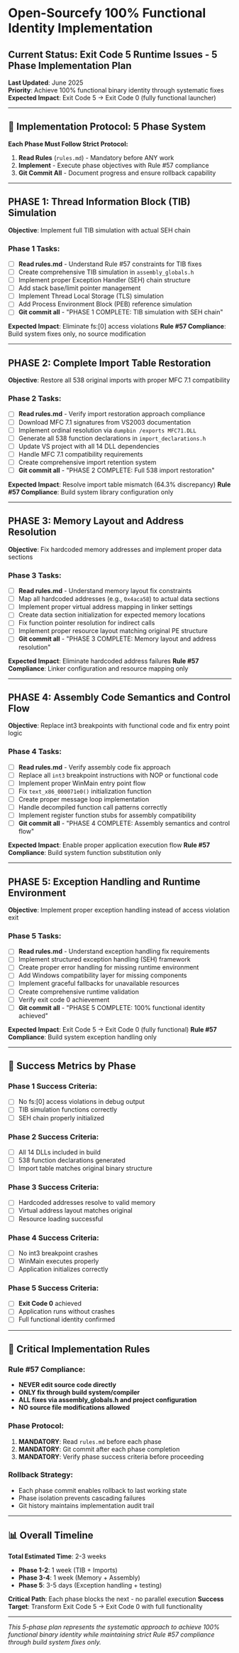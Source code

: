 # Open-Sourcefy 100% Functional Identity Implementation

## Current Status: Exit Code 5 Runtime Issues - 5 Phase Implementation Plan

**Last Updated**: June 2025  
**Priority**: Achieve 100% functional binary identity through systematic fixes  
**Expected Impact**: Exit Code 5 → Exit Code 0 (fully functional launcher)  

---

## 🚨 Implementation Protocol: 5 Phase System

**Each Phase Must Follow Strict Protocol:**
1. **Read Rules** (`rules.md`) - Mandatory before ANY work
2. **Implement** - Execute phase objectives with Rule #57 compliance
3. **Git Commit All** - Document progress and ensure rollback capability

---

## PHASE 1: Thread Information Block (TIB) Simulation
**Objective**: Implement full TIB simulation with actual SEH chain

### Phase 1 Tasks:
- [ ] **Read rules.md** - Understand Rule #57 constraints for TIB fixes
- [ ] Create comprehensive TIB simulation in `assembly_globals.h`
- [ ] Implement proper Exception Handler (SEH) chain structure
- [ ] Add stack base/limit pointer management
- [ ] Implement Thread Local Storage (TLS) simulation
- [ ] Add Process Environment Block (PEB) reference simulation
- [ ] **Git commit all** - "PHASE 1 COMPLETE: TIB simulation with SEH chain"

**Expected Impact**: Eliminate fs:[0] access violations
**Rule #57 Compliance**: Build system fixes only, no source modification

---

## PHASE 2: Complete Import Table Restoration  
**Objective**: Restore all 538 original imports with proper MFC 7.1 compatibility

### Phase 2 Tasks:
- [ ] **Read rules.md** - Verify import restoration approach compliance
- [ ] Download MFC 7.1 signatures from VS2003 documentation
- [ ] Implement ordinal resolution via `dumpbin /exports MFC71.DLL`
- [ ] Generate all 538 function declarations in `import_declarations.h`
- [ ] Update VS project with all 14 DLL dependencies
- [ ] Handle MFC 7.1 compatibility requirements
- [ ] Create comprehensive import retention system
- [ ] **Git commit all** - "PHASE 2 COMPLETE: Full 538 import restoration"

**Expected Impact**: Resolve import table mismatch (64.3% discrepancy)
**Rule #57 Compliance**: Build system library configuration only

---

## PHASE 3: Memory Layout and Address Resolution
**Objective**: Fix hardcoded memory addresses and implement proper data sections

### Phase 3 Tasks:
- [ ] **Read rules.md** - Understand memory layout fix constraints
- [ ] Map all hardcoded addresses (e.g., `0x4aca58`) to actual data sections
- [ ] Implement proper virtual address mapping in linker settings
- [ ] Create data section initialization for expected memory locations
- [ ] Fix function pointer resolution for indirect calls
- [ ] Implement proper resource layout matching original PE structure
- [ ] **Git commit all** - "PHASE 3 COMPLETE: Memory layout and address resolution"

**Expected Impact**: Eliminate hardcoded address failures
**Rule #57 Compliance**: Linker configuration and resource mapping only

---

## PHASE 4: Assembly Code Semantics and Control Flow
**Objective**: Replace int3 breakpoints with functional code and fix entry point logic

### Phase 4 Tasks:
- [ ] **Read rules.md** - Verify assembly code fix approach
- [ ] Replace all `int3` breakpoint instructions with NOP or functional code
- [ ] Implement proper WinMain entry point flow
- [ ] Fix `text_x86_000071e0()` initialization function
- [ ] Create proper message loop implementation
- [ ] Handle decompiled function call patterns correctly
- [ ] Implement register function stubs for assembly compatibility
- [ ] **Git commit all** - "PHASE 4 COMPLETE: Assembly semantics and control flow"

**Expected Impact**: Enable proper application execution flow
**Rule #57 Compliance**: Build system function substitution only

---

## PHASE 5: Exception Handling and Runtime Environment
**Objective**: Implement proper exception handling instead of access violation exit

### Phase 5 Tasks:
- [ ] **Read rules.md** - Understand exception handling fix requirements
- [ ] Implement structured exception handling (SEH) framework
- [ ] Create proper error handling for missing runtime environment
- [ ] Add Windows compatibility layer for missing components
- [ ] Implement graceful fallbacks for unavailable resources
- [ ] Create comprehensive runtime validation
- [ ] Verify exit code 0 achievement
- [ ] **Git commit all** - "PHASE 5 COMPLETE: 100% functional identity achieved"

**Expected Impact**: Exit Code 5 → Exit Code 0 (fully functional)
**Rule #57 Compliance**: Build system exception handling only

---

## 🎯 Success Metrics by Phase

### Phase 1 Success Criteria:
- [ ] No fs:[0] access violations in debug output
- [ ] TIB simulation functions correctly
- [ ] SEH chain properly initialized

### Phase 2 Success Criteria:
- [ ] All 14 DLLs included in build
- [ ] 538 function declarations generated
- [ ] Import table matches original binary structure

### Phase 3 Success Criteria:
- [ ] Hardcoded addresses resolve to valid memory
- [ ] Virtual address layout matches original
- [ ] Resource loading successful

### Phase 4 Success Criteria:
- [ ] No int3 breakpoint crashes
- [ ] WinMain executes properly
- [ ] Application initializes correctly

### Phase 5 Success Criteria:
- [ ] **Exit Code 0** achieved
- [ ] Application runs without crashes
- [ ] Full functional identity confirmed

---

## 🚨 Critical Implementation Rules

### Rule #57 Compliance:
- **NEVER edit source code directly**
- **ONLY fix through build system/compiler**
- **ALL fixes via assembly_globals.h and project configuration**
- **NO source file modifications allowed**

### Phase Protocol:
1. **MANDATORY**: Read `rules.md` before each phase
2. **MANDATORY**: Git commit after each phase completion
3. **MANDATORY**: Verify phase success criteria before proceeding

### Rollback Strategy:
- Each phase commit enables rollback to last working state
- Phase isolation prevents cascading failures
- Git history maintains implementation audit trail

---

## 📊 Overall Timeline

**Total Estimated Time**: 2-3 weeks
- **Phase 1-2**: 1 week (TIB + Imports)
- **Phase 3-4**: 1 week (Memory + Assembly)  
- **Phase 5**: 3-5 days (Exception handling + testing)

**Critical Path**: Each phase blocks the next - no parallel execution
**Success Target**: Transform Exit Code 5 → Exit Code 0 with full functionality

---

*This 5-phase plan represents the systematic approach to achieve 100% functional binary identity while maintaining strict Rule #57 compliance through build system fixes only.*